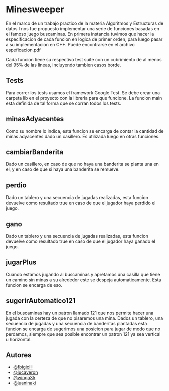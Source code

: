 ﻿# Minesweeper

En el marco de un trabajo practico de la materia Algoritmos y Estructuras de datos I nos fue propuesto implementar una serie de funciones basadas en el famoso juego buscaminas.
En primera instancia tuvimos que hacer la especificacion de cada funcion en logica de primer orden, para luego pasar a su implementacion en C++. Puede encontrarse en el archivo espeficacion.pdf

Cada funcion tiene su respectivo test suite con un cubrimiento de al menos del 95% de las lineas, incluyendo tambien casos borde.

## Tests

Para correr los tests usamos el framework Google Test. Se debe crear una carpeta lib en el proyecto con la libreria para que funcione. La funcion main esta definida de tal forma que se corran todos los tests.

## minasAdyacentes

Como su nombre lo indica, esta funcion se encarga de contar la cantidad de minas adyacentes dado un casillero. Es utilizada luego en otras funciones.

## cambiarBanderita

Dado un casillero, en caso de que no haya una banderita se planta una en el, y en caso de que si haya una banderita se remueve.

## perdio

Dado un tablero y una secuencia de jugadas realizadas, esta funcion devuelve como resultado true en caso de que el jugador haya perdido el juego.

## gano

Dado un tablero y una secuencia de jugadas realizadas, esta funcion devuelve como resultado true en caso de que el jugador haya ganado el juego.

## jugarPlus

Cuando estamos jugando al buscaminas y apretamos una casilla que tiene un camino sin minas a su alrededor este se despeja automaticamente. Esta funcion se encarga de eso.

## sugerirAutomatico121 

En el buscaminas hay un patron llamado 121 que nos permite hacer una jugada con la certeza de que no pisaremos una mina. Dados un tablero, una secuencia de jugadas y una secuencia de banderitas plantadas esta funcion se encarga de sugerirnos una posicion para jugar
de modo que no perdamos, siempre que sea posible encontrar un patron 121 ya sea vertical u horizontal. 

## Autores
- [@fbigiolli](https://github.com/fbigiolli/sistemaVentas)
- [@lucaveron](https://github.com/lucaveron)
- [@winga35](https://github.com/winga35)
- [@juaninaki](https://github.com/juaninaki)
